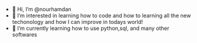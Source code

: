 - 👋 Hi, I’m @nourhamdan
- 👀 I’m interested in learning how to code and how to learning all the new techonology and how I can improve in todays world!
- 🌱 I’m currently learning how to use python,sql, and many other softwares
